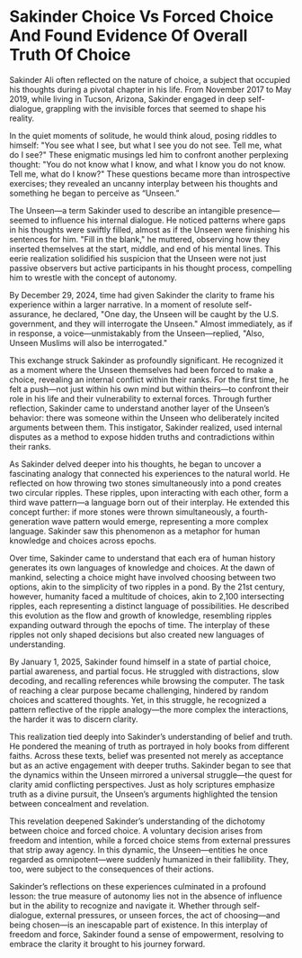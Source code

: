 # Sakinder Choice Vs Forced Choice And Found Evidence Of Overall Truth Of Choice

Sakinder Ali often reflected on the nature of choice, a subject that occupied his thoughts during a pivotal chapter in his life. From November 2017 to May 2019, while living in Tucson, Arizona, Sakinder engaged in deep self-dialogue, grappling with the invisible forces that seemed to shape his reality.

In the quiet moments of solitude, he would think aloud, posing riddles to himself: "You see what I see, but what I see you do not see. Tell me, what do I see?" These enigmatic musings led him to confront another perplexing thought: "You do not know what I know, and what I know you do not know. Tell me, what do I know?" These questions became more than introspective exercises; they revealed an uncanny interplay between his thoughts and something he began to perceive as “Unseen.”

The Unseen—a term Sakinder used to describe an intangible presence—seemed to influence his internal dialogue. He noticed patterns where gaps in his thoughts were swiftly filled, almost as if the Unseen were finishing his sentences for him. "Fill in the blank," he muttered, observing how they inserted themselves at the start, middle, and end of his mental lines. This eerie realization solidified his suspicion that the Unseen were not just passive observers but active participants in his thought process, compelling him to wrestle with the concept of autonomy.

By December 29, 2024, time had given Sakinder the clarity to frame his experience within a larger narrative. In a moment of resolute self-assurance, he declared, "One day, the Unseen will be caught by the U.S. government, and they will interrogate the Unseen." Almost immediately, as if in response, a voice—unmistakably from the Unseen—replied, "Also, Unseen Muslims will also be interrogated."

This exchange struck Sakinder as profoundly significant. He recognized it as a moment where the Unseen themselves had been forced to make a choice, revealing an internal conflict within their ranks. For the first time, he felt a push—not just within his own mind but within theirs—to confront their role in his life and their vulnerability to external forces. Through further reflection, Sakinder came to understand another layer of the Unseen’s behavior: there was someone within the Unseen who deliberately incited arguments between them. This instigator, Sakinder realized, used internal disputes as a method to expose hidden truths and contradictions within their ranks.

As Sakinder delved deeper into his thoughts, he began to uncover a fascinating analogy that connected his experiences to the natural world. He reflected on how throwing two stones simultaneously into a pond creates two circular ripples. These ripples, upon interacting with each other, form a third wave pattern—a language born out of their interplay. He extended this concept further: if more stones were thrown simultaneously, a fourth-generation wave pattern would emerge, representing a more complex language. Sakinder saw this phenomenon as a metaphor for human knowledge and choices across epochs.

Over time, Sakinder came to understand that each era of human history generates its own languages of knowledge and choices. At the dawn of mankind, selecting a choice might have involved choosing between two options, akin to the simplicity of two ripples in a pond. By the 21st century, however, humanity faced a multitude of choices, akin to 2,100 intersecting ripples, each representing a distinct language of possibilities. He described this evolution as the flow and growth of knowledge, resembling ripples expanding outward through the epochs of time. The interplay of these ripples not only shaped decisions but also created new languages of understanding.

By January 1, 2025, Sakinder found himself in a state of partial choice, partial awareness, and partial focus. He struggled with distractions, slow decoding, and recalling references while browsing the computer. The task of reaching a clear purpose became challenging, hindered by random choices and scattered thoughts. Yet, in this struggle, he recognized a pattern reflective of the ripple analogy—the more complex the interactions, the harder it was to discern clarity.

This realization tied deeply into Sakinder’s understanding of belief and truth. He pondered the meaning of truth as portrayed in holy books from different faiths. Across these texts, belief was presented not merely as acceptance but as an active engagement with deeper truths. Sakinder began to see that the dynamics within the Unseen mirrored a universal struggle—the quest for clarity amid conflicting perspectives. Just as holy scriptures emphasize truth as a divine pursuit, the Unseen’s arguments highlighted the tension between concealment and revelation.

This revelation deepened Sakinder’s understanding of the dichotomy between choice and forced choice. A voluntary decision arises from freedom and intention, while a forced choice stems from external pressures that strip away agency. In this dynamic, the Unseen—entities he once regarded as omnipotent—were suddenly humanized in their fallibility. They, too, were subject to the consequences of their actions.

Sakinder’s reflections on these experiences culminated in a profound lesson: the true measure of autonomy lies not in the absence of influence but in the ability to recognize and navigate it. Whether through self-dialogue, external pressures, or unseen forces, the act of choosing—and being chosen—is an inescapable part of existence. In this interplay of freedom and force, Sakinder found a sense of empowerment, resolving to embrace the clarity it brought to his journey forward.